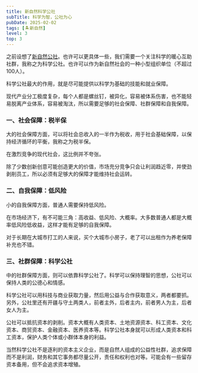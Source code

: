```yaml
---
title: 新自然科学公社
subTitle: 科学为智，公社为心
pubDate: 2025-02-02
tags: [🏝新自然]
level: 3
top: 3
---
```


之前设想了[新自然公社](/xyy/20250126)。也许可以更具体一些，我们需要一个关注科学的暖心互助社群，我称之为科学公社。也许可以作为新自然社会的一种小型组织单位（不超过100人）。

科学公社最大的作用，就是尽可能提供以科学为基础的技能和就业保障。

现代产业分工极度复杂，每个人都是螺丝钉，被异化，容易被体系伤害，也不能轻易脱离产业体系，容易被淘汰，所以需要足够的社会保障、社群保障和自我保障。

### 一、社会保障：税半保

大的社会保障方面，可以将社会总收入的一半作为税收，用于社会基础保障，以保持经济循环的平衡，我称之为税半保。

在激烈竞争的现代社会，这比例并不夸张。

除了少数创新创意可能创造更大的价值，市场充分竞争只会让利润趋近零，并使劲剥削员工，所以必须有足够大的保障才能维持社会运转。

### 二、自我保障：低风险

小的自我保障方面，普通人需要保持低风险。

在市场经济下，有不可能三角：高收益、低风险、大概率。大多数普通人都是大概率低风险低收益，这样才能有足够的自我保障。

对于长期在大城市打工的人来说，买个大城市小房子，老了可以出租作为养老保障补充也不错。

### 三、社群保障：科学公社

中的社群保障方面，则可以依靠科学公社了。科学可以保持理智的思想，公社可以保持人类的公德心和情感。

科学公社可以用科技与商业获取力量，然后用公益与合作获取意义，两者都要抓。另外，公社里还有开疆与守土两类人，前者主外，后者主内，前者男人为主，后者女人为主。

公社可以抵抗资本的剥削。资本大概有人类资本、土地资源资本、科工资本、文化资本、商贸资本、金融资本、医养资本等。科学公社本身就可以形成人类资本和科工资本，保护人类个体或小群体本身的利益。

当然科学公社不是逐利的资本主义企业，而是自然人组成的公益性社群，追求保障而不是利润，财务和其它事务都尽量公开，责任和权利也对等。可能会有一些留存资本备用，但不会追求资本增殖。
